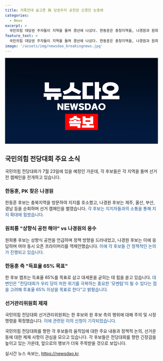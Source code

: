 ```yaml
---
title: 자폭전대 숨고른 與 당권주자 공천권 신경전 눈총에
categories:
  - News
excerpt: >
  국민의힘 대당권 주자들이 지역을 돌며 경선에 나섰다. 한동훈은 충청지역을, 나경원과 원희룡은 사천의혹을 겨냥하며 각각의 경선에 앞장섰다. 후보들은 강령을 조절하며 선거전략을 세우는 가운데, 선거관리위원회로부터 경고를 받았다. 후보들은 상향식 공천과 여야 동시 오픈 프라이머리를 제안하며 응수한 반면, 윤상현 후보는 당 내 갈등 우려를 나타냈다. 한편, 한동훈 캠프는 지지율 65% 이상을 목표로 설정했다.
feature_text: >
  국민의힘 대당권 주자들이 지역을 돌며 경선에 나섰다. 한동훈은 충청지역을, 나경원과 원희룡은 사천의혹을 겨냥하며 각각의 경선에 앞장섰다. 후보들은 강령을 조절하며 선거전략을 세우는 가운데, 선거관리위원회로부터 경고를 받았다. 후보들은 상향식 공천과 여야 동시 오픈 프라이머리를 제안하며 응수한 반면, 윤상현 후보는 당 내 갈등 우려를 나타냈다. 한편, 한동훈 캠프는 지지율 65% 이상을 목표로 설정했다.
image: '/assets/img/newsdao_breakingnews.jpg'
---
```


<p><img src="/assets/img/newsdao_breakingnews.jpg" alt="cryptoinkorea 속보" /></p>

<h2 data-ke-size="size26">국민의힘 전당대회 주요 소식</h2>

<p>국민의힘 전당대회가 7월 23일에 있을 예정인 가운데, 각 후보들은 각 지역을 돌며 선거전 캠페인을 전개하고 있습니다.</p>

<h3>한동훈, PK 찾은 나경원</h3>

<p>한동훈 후보는 충북지역을 방문하여 지지를 호소했고, 나경원 후보는 제주, 울산, 부산, 경남 등을 순회하며 선거 캠페인을 벌였습니다. <span style="color: #1a5490;">각 후보는 지지자들과의 소통을 통해 지지 확대에 힘썼습니다.</span></p>

<h3>원희룡 "상향식 공천 해야" vs 나경원의 응수</h3>

<p>원희룡 후보는 상향식 공천을 언급하며 정책 방향을 드러내었고, 나경원 후보는 이에 응답하며 여야 동시 오픈 프라이머리를 역제안했습니다. <span style="color: #1a5490;">이에 각 후보들 간 정책적인 논의가 진행되고 있습니다.</span></p>

<h3>한동훈 측 "득표율 65% 목표"</h3>

<p>한 후보 캠프는 득표율 65%를 목표로 삼고 대세론을 굳히는 데 힘을 쏟고 있습니다. <span style="color: #1a5490;">대변인은 "전당대회가 우리 당이 처한 위기를 극복하는 중요한 '모멘텀'이 될 수 있다는 점을 고려해 투표율 65% 이상을 목표로 한다"고 밝혔습니다.</span></p>

<h3>선거관리위원회 제재</h3>

<p>국민의힘 전당대회 선거관리위원회는 한 후보와 원 후보 측의 행위에 대해 주의 및 시정명령을 확정했습니다. <span style="color: #1a5490;">이에 관련된 이의 신청이 기각되었습니다.</span></p>

<p>국민의힘 전당대회를 향한 각 후보들의 움직임에 대한 주요 내용과 정책적 논의, 선거운동에 대한 제재 사항이 관심을 모으고 있습니다. 각 후보들은 전당대회를 향한 긴장감을 높이고 있는 가운데, 앞으로의 행보가 더욱 주목받을 것으로 보입니다.</p>
실시간 뉴스 속보는, <a href="https://newsdao.kr" rel="dofollow">https://newsdao.kr</a>


